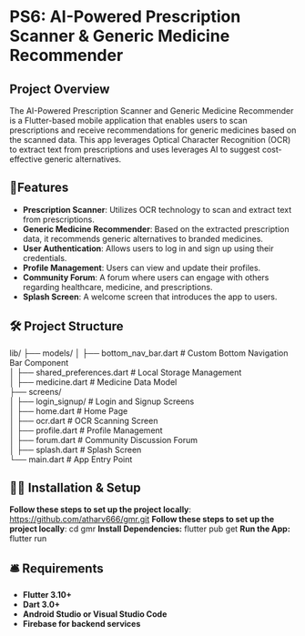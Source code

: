 # PS6: AI-Powered Prescription Scanner & Generic Medicine Recommender

## Project Overview

The AI-Powered Prescription Scanner and Generic Medicine Recommender is a Flutter-based mobile application that enables users to scan prescriptions and receive recommendations for generic medicines based on the scanned data. This app leverages Optical Character Recognition (OCR) to extract text from prescriptions and uses leverages AI to suggest cost-effective generic alternatives.

## 📌Features
- **Prescription Scanner**: Utilizes OCR technology to scan and extract text from prescriptions.
- **Generic Medicine Recommender**: Based on the extracted prescription data, it recommends generic alternatives to branded medicines.
- **User Authentication**: Allows users to log in and sign up using their credentials.
- **Profile Management**: Users can view and update their profiles.
- **Community Forum**: A forum where users can engage with others regarding healthcare, medicine, and prescriptions.
- **Splash Screen**: A welcome screen that introduces the app to users.

## 🛠️ Project Structure
lib/
├── models/
│   ├── bottom_nav_bar.dart        # Custom Bottom Navigation Bar Component<br>
│   ├── shared_preferences.dart    # Local Storage Management<br>
│   ├── medicine.dart              # Medicine Data Model<br>
├── screens/<br>
│   ├── login_signup/              # Login and Signup Screens<br>
│   ├── home.dart                  # Home Page<br>
│   ├── ocr.dart                   # OCR Scanning Screen<br>
│   ├── profile.dart               # Profile Management<br>
│   ├── forum.dart                 # Community Discussion Forum<br>
│   ├── splash.dart                # Splash Screen<br>
└── main.dart                      # App Entry Point<br>

## 🧑‍💻 Installation & Setup
**Follow these steps to set up the project locally**:
https://github.com/atharv666/gmr.git
**Follow these steps to set up the project locally**:
cd gmr
**Install Dependencies:**
flutter pub get
**Run the App:**
flutter run

## 🛎️ Requirements
- **Flutter 3.10+**
- **Dart 3.0+**
- **Android Studio or Visual Studio Code**
- **Firebase for backend services**
